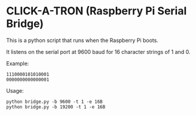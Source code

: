 # CLICK-A-TRON (Raspberry Pi Serial Bridge)

This is a python script that runs when the Raspberry Pi boots.

It listens on the serial port at 9600 baud for 16 character strings of 1 and 0.

Example:
```
1110000101010001
0000000000000001
```

Usage:
```
python bridge.py -b 9600 -t 1 -e 16B
python bridge.py -b 19200 -t 1 -e 16B
```




